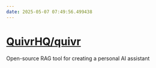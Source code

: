 ```yaml
---
date: 2025-05-07 07:49:56.499438
---
```


# [QuivrHQ/quivr](https://github.com/QuivrHQ/quivr)

Open-source RAG tool for creating a personal AI assistant